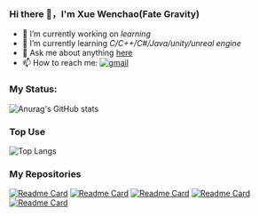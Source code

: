 ### Hi there 👋，I'm Xue Wenchao(Fate Gravity)

-   🔭 I’m currently working on *learning*
-   🌱 I’m currently learning *C/C++/C#/Java/unity/unreal engine*
-   💬 Ask me about anything [here](https://github.com/Axzed/Axzed/issues)
-   📫 How to reach me:
[![gmail](https://img.shields.io/badge/-waxwc1491224820@gmail.com-c14438?style=flat-square&logo=Gmail&logoColor=white&link=mailto:waxwc1491224820@gmail.com)](mailto:waxwc1491224820@gmail.com)

### My Status:
![Anurag's GitHub stats](https://github-readme-stats.vercel.app/api?username=Axzed&show_icons=true&theme=tokyonight)

### Top Use
![Top Langs](https://github-readme-stats.vercel.app/api/top-langs/?username=Axzed&layout=compact&theme=tokyonight)

### My Repositories
[![Readme Card](https://github-readme-stats.vercel.app/api/pin/?username=Axzed&repo=Algorithm-practic&theme=tokyonight)](https://github.com/Axzed/Algorithm-practic)
[![Readme Card](https://github-readme-stats.vercel.app/api/pin/?username=Axzed&repo=C-Cpp&theme=tokyonight)](https://github.com/Axzed/C-Cpp)
[![Readme Card](https://github-readme-stats.vercel.app/api/pin/?username=Axzed&repo=Java&theme=tokyonight)](https://github.com/Axzed/Java)
[![Readme Card](https://github-readme-stats.vercel.app/api/pin/?username=Axzed&repo=Unity-Project&theme=tokyonight)](https://github.com/Axzed/Unity-Project)
[![Readme Card](https://github-readme-stats.vercel.app/api/pin/?username=Axzed&repo=UnrealEngine-Project&theme=tokyonight)](https://github.com/Axzed/UnrealEngine-Project)




